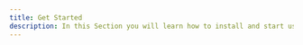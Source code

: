 ```yaml
---
title: Get Started
description: In this Section you will learn how to install and start using Beagle in you backend application.
---
```

